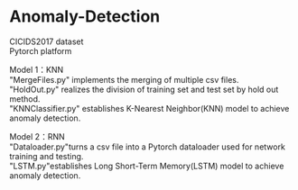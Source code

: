 # Anomaly-Detection
CICIDS2017 dataset<br>
Pytorch platform<br>

Model 1：KNN<br>
"MergeFiles.py" implements the merging of multiple csv files.<br>
"HoldOut.py" realizes the division of training set and test set by hold out method.<br>
"KNNClassifier.py" establishes K-Nearest Neighbor(KNN) model to achieve anomaly detection.<br>

Model 2：RNN<br>
"Dataloader.py"turns a csv file into a Pytorch dataloader used for network training and testing.<br>
"LSTM.py"establishes Long Short-Term Memory(LSTM) model to achieve anomaly detection.<br>
